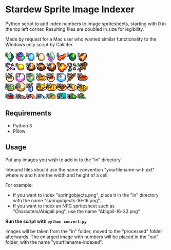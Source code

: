 # Stardew Sprite Image Indexer

Python script to add index numbers to Image spritesheets, starting with 0 in the top left corner.
Resulting files are doubled in size for legibility.

Made by request for a Mac user who wanted similar functionality to the Windows only script by Calcifer.

![Enlarged and numbered](sampleimg.png)

## Requirements

* Python 3
* Pillow

## Usage

Put any images you wish to add in to the "in" directory.

Inbound files should use the name convention "yourfilename-w-h.ext" where w and h are the width and height of a cell.

For example:
* If you want to index "springobjects.png", place it in the "in" directory with the name "springobjects-16-16.png".
* If you want to index an NPC spritesheet such as "Characters/Abigail.png", use the name "Abigail-16-32.png"

**Run the script with `python convert.py`**

Images will be taken from the "in" folder, moved to the "processed" folder afterwards. The enlarged image with numbers will be placed in the "out" folder, with the name "yourfilename-indexed".
